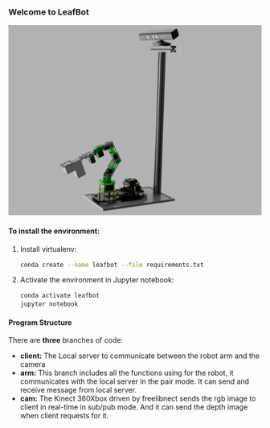 ### Welcome to LeafBot
![img.png](img.png)

#### To install the environment:
1. Install virtualenv:
    ```sh
    conda create --name leafbot --file requirements.txt
    ```
2. Activate the environment in Jupyter notebook:
    ```sh
    conda activate leafbot
    jupyter notebook
    ```

#### Program Structure
There are **three** branches of code:
- **client:** The Local server to communicate between the robot arm and the camera
- **arm:** This branch includes all the functions using for the robot, it communicates with the local server in the pair mode. It can send and receive message from local server. 
- **cam:** The Kinect 360Xbox driven by freelibnect sends the rgb image to client in real-time in sub/pub mode. And it can send the depth image when client requests for it.
